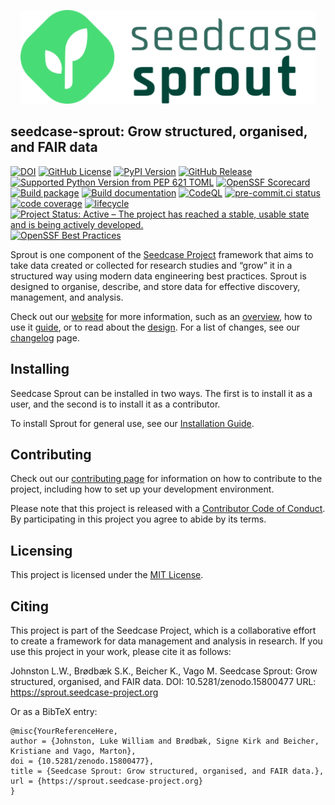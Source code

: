 

<p align="center">
    <a href="https://sprout.seedcase-project.org/">
        <img src="https://raw.githubusercontent.com/seedcase-project/seedcase-sprout/main/_extensions/seedcase-project/seedcase-theme/logos/navbar-logo-seedcase-sprout.svg" alt="Link to Sprout website" height="150"/>
    </a>
</p>

## seedcase-sprout: Grow structured, organised, and FAIR data

[![DOI](https://zenodo.org/badge/DOI/10.5281/zenodo.15800477.svg)](https://doi.org/10.5281/zenodo.15800477)
[![GitHub
License](https://img.shields.io/github/license/seedcase-project/seedcase-sprout.svg)](https://github.com/seedcase-project/seedcase-sprout/blob/main/LICENSE.md)
[![PyPI
Version](https://img.shields.io/pypi/v/seedcase-sprout.svg)](https://pypi.org/project/seedcase-sprout)
[![GitHub
Release](https://img.shields.io/github/v/release/seedcase-project/seedcase-sprout.svg)](https://github.com/seedcase-project/seedcase-sprout/releases/latest)
[![Supported Python Version from PEP 621
TOML](https://img.shields.io/python/required-version-toml?tomlFilePath=https%3A%2F%2Fraw.githubusercontent.com%2Fseedcase-project%2Fseedcase-sprout%2Frefs%2Fheads%2Fmain%2Fpyproject.toml)](https://github.com/seedcase-project/seedcase-sprout/blob/main/pyproject.toml)
[![OpenSSF
Scorecard](https://api.scorecard.dev/projects/github.com/seedcase-project/seedcase-sprout/badge?raw=true.png)](https://scorecard.dev/viewer/?uri=github.com/seedcase-project/seedcase-sprout)
[![Build
package](https://github.com/seedcase-project/seedcase-sprout/actions/workflows/build-package.yml/badge.svg)](https://github.com/seedcase-project/seedcase-sprout/actions/workflows/build-package.yml)
[![Build
documentation](https://github.com/seedcase-project/seedcase-sprout/actions/workflows/build-website.yml/badge.svg)](https://github.com/seedcase-project/seedcase-sprout/actions/workflows/build-website.yml)
[![CodeQL](https://github.com/seedcase-project/seedcase-sprout/actions/workflows/github-code-scanning/codeql/badge.svg?branch=main)](https://github.com/seedcase-project/seedcase-sprout/actions/workflows/github-code-scanning/codeql)
[![pre-commit.ci
status](https://results.pre-commit.ci/badge/github/seedcase-project/seedcase-sprout/main.svg)](https://results.pre-commit.ci/latest/github/seedcase-project/seedcase-sprout/main)
[![code
coverage](https://raw.githubusercontent.com/seedcase-project/seedcase-sprout/coverage/coverage.svg?raw=true)](https://htmlpreview.github.io/?https://raw.githubusercontent.com/seedcase-project/seedcase-sprout/coverage/index.html)
[![lifecycle](https://lifecycle.r-lib.org/articles/figures/lifecycle-experimental.svg)](https://lifecycle.r-lib.org/articles/stages.html#experimental)
[![Project Status: Active – The project has reached a stable, usable
state and is being actively
developed.](https://www.repostatus.org/badges/latest/active.svg)](https://www.repostatus.org/#active)
[![OpenSSF Best
Practices](https://www.bestpractices.dev/projects/10459/badge?raw=true.png)](https://www.bestpractices.dev/projects/10459)

Sprout is one component of the [Seedcase
Project](https://seedcase-project.org) framework that aims to take data
created or collected for research studies and “grow” it in a structured
way using modern data engineering best practices. Sprout is designed to
organise, describe, and store data for effective discovery, management,
and analysis.

Check out our [website](https://sprout.seedcase-project.org/) for more
information, such as an
[overview](https://sprout.seedcase-project.org/docs/overview/), how to
use it [guide](https://sprout.seedcase-project.org/docs/guide/), or to
read about the
[design](https://sprout.seedcase-project.org/docs/design/). For a list
of changes, see our
[changelog](https://sprout.seedcase-project.org/docs/releases/) page.

## Installing

Seedcase Sprout can be installed in two ways. The first is to install it
as a user, and the second is to install it as a contributor.

To install Sprout for general use, see our [Installation
Guide](https://sprout.seedcase-project.org/docs/guide/installation).

## Contributing

Check out our [contributing
page](https://sprout.seedcase-project.org/CONTRIBUTING/) for information
on how to contribute to the project, including how to set up your
development environment.

Please note that this project is released with a [Contributor Code of
Conduct](https://github.com/seedcase-project/.github/blob/main/CODE_OF_CONDUCT.md).
By participating in this project you agree to abide by its terms.

## Licensing

This project is licensed under the [MIT
License](https://github.com/seedcase-project/seedcase-sprout/blob/main/LICENSE.md).

## Citing

This project is part of the Seedcase Project, which is a collaborative
effort to create a framework for data management and analysis in
research. If you use this project in your work, please cite it as
follows:

Johnston L.W., Brødbæk S.K., Beicher K., Vago M. Seedcase Sprout: Grow
structured, organised, and FAIR data. DOI: 10.5281/zenodo.15800477 URL:
https://sprout.seedcase-project.org

Or as a BibTeX entry:

    @misc{YourReferenceHere,
    author = {Johnston, Luke William and Brødbæk, Signe Kirk and Beicher, Kristiane and Vago, Marton},
    doi = {10.5281/zenodo.15800477},
    title = {Seedcase Sprout: Grow structured, organised, and FAIR data.},
    url = {https://sprout.seedcase-project.org}
    }
